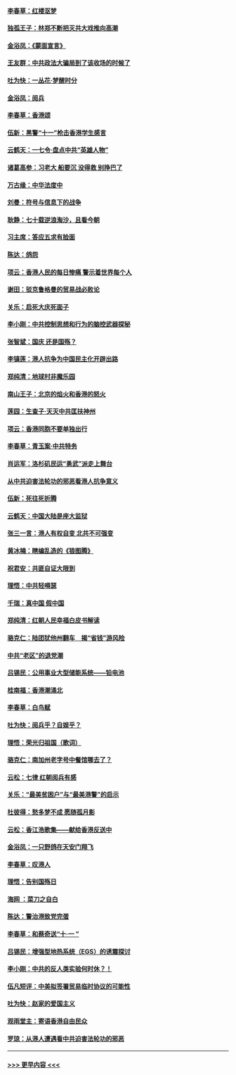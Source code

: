 #### [李春草：红楼沤梦](../pages/nsc993/n11569673.md?t=10050855) 
#### [独孤王子：林郑不断把灭共大戏推向高潮](../pages/nsc993/n11569381.md?t=10050855) 
#### [金浴凤：《蒙面宣言》](../pages/nsc993/n11569368.md?t=10050855) 
#### [王友群：中共政法大骗局到了该收场的时候了](../pages/nsc993/n11568940.md?t=10050855) 
#### [吐为快：一丛花‧梦醒时分](../pages/nsc993/n11567491.md?t=10050855) 
#### [金浴凤：阅兵](../pages/nsc993/n11567454.md?t=10050855) 
#### [李春草：香港颂](../pages/nsc993/n11567444.md?t=10050855) 
#### [伍新：黑警“十一”枪击香港学生感言](../pages/nsc993/n11567426.md?t=10050855) 
#### [云鹤天：一七令‧盘点中共“英雄人物”](../pages/nsc993/n11567091.md?t=10050855) 
#### [诸葛高参：习老大 船要沉 没得救 别挣巴了](../pages/nsc993/n11566976.md?t=10050855) 
#### [万古缘：中华法度中](../pages/nsc993/n11566726.md?t=10050855) 
#### [刘曼：符号与信息下的战争](../pages/nsc993/n11564655.md?t=10050855) 
#### [耿静：七十载逆浪淘沙，且看今朝](../pages/nsc993/n11564520.md?t=10050855) 
#### [习主席：答应五求有脸面](../pages/nsc993/n11563953.md?t=10050855) 
#### [陈达：鸽怨](../pages/nsc993/n11561879.md?t=10050855) 
#### [项云：香港人民的每日惨痛  警示着世界每个人](../pages/nsc993/n11559273.md?t=10050855) 
#### [谢田：驳克鲁格曼的贸易战必败论](../pages/nsc993/n11555840.md?t=10050855) 
#### [关乐：启死大庆死面子](../pages/nsc993/n11556823.md?t=10050855) 
#### [李小刚：中共控制思想和行为的脑控武器探秘](../pages/nsc993/n11556776.md?t=10050855) 
#### [张智斌：国庆  还是国殇？](../pages/nsc993/n11556617.md?t=10050855) 
#### [李镇莲：港人抗争为中国民主化开辟出路](../pages/nsc993/n11556570.md?t=10050855) 
#### [郑纯清：地球村非魔乐园](../pages/nsc993/n11555415.md?t=10050855) 
#### [南山王子：北京的焰火和香港的怒火](../pages/nsc993/n11555318.md?t=10050855) 
#### [莲园：生查子·天灭中共匡扶神州](../pages/nsc993/n11555302.md?t=10050855) 
#### [项云：香港同胞不要单独出行](../pages/nsc993/n11555276.md?t=10050855) 
#### [李春草：青玉案‧中共特务](../pages/nsc993/n11552356.md?t=10050855) 
#### [肖运军：洛杉矶民运“勇武”派走上舞台](../pages/nsc993/n11551595.md?t=10050855) 
#### [从中共迫害法轮功的邪恶看港人抗争意义](../pages/nsc993/n11540858.md?t=10050855) 
#### [伍新：死往死折腾](../pages/nsc993/n11550174.md?t=10050855) 
#### [云鹤天：中国大陆是座大监狱](../pages/nsc993/n11550155.md?t=10050855) 
#### [张三一言：港人有权自变 北共不可强变](../pages/nsc993/n11550132.md?t=10050855) 
#### [黄冰楠：瞎编乱造的《狼图腾》](../pages/nsc993/n11550082.md?t=10050855) 
#### [祝君安：共匪自证大限到](../pages/nsc993/n11550041.md?t=10050855) 
#### [理悟：中共轻嘚瑟](../pages/nsc993/n11547978.md?t=10050855) 
#### [千瑞：真中国 假中国](../pages/nsc993/n11547865.md?t=10050855) 
#### [郑纯清：红朝人民幸福白皮书解读](../pages/nsc993/n11547499.md?t=10050855) 
#### [骆克仁：陆团犹他州翻车　揭“省钱”游风险](../pages/nsc993/n11546977.md?t=10050855) 
#### [中共“老区”的退党潮](../pages/nsc993/n11545995.md?t=10050855) 
#### [吕锡民：公用事业大型储能系统——铅电池](../pages/nsc993/n11545701.md?t=10050855) 
#### [桂南福：香港潮涌北](../pages/nsc993/n11545682.md?t=10050855) 
#### [李春草：白鸟赋](../pages/nsc993/n11545663.md?t=10050855) 
#### [吐为快：阅兵乎？自娱乎？](../pages/nsc993/n11545625.md?t=10050855) 
#### [理悟：荣光归祖国（歌词）](../pages/nsc993/n11545616.md?t=10050855) 
#### [骆克仁：南加州老字号中餐馆哪去了？](../pages/nsc993/n11545120.md?t=10050855) 
#### [云松：七律 红朝阅兵有感](../pages/nsc993/n11542394.md?t=10050855) 
#### [关乐：“最美贫困户”与“最美港警”的启示](../pages/nsc993/n11542252.md?t=10050855) 
#### [杜彼得：愁多梦不成 愿随孤月影](../pages/nsc993/n11540296.md?t=10050855) 
#### [云松：香江浩歌集——献给香港反送中](../pages/nsc993/n11540149.md?t=10050855) 
#### [金浴凤：一只野鸽在天安门翔飞](../pages/nsc993/n11540280.md?t=10050855) 
#### [李春草：叹港人](../pages/nsc993/n11540119.md?t=10050855) 
#### [理悟：告别国殇日](../pages/nsc993/n11539610.md?t=10050855) 
#### [海网 ：菜刀之自白](../pages/nsc993/n11539597.md?t=10050855) 
#### [陈达：警治港致党完蛋](../pages/nsc993/n11538127.md?t=10050855) 
#### [李春草：和蔡奇送“十·一 ”](../pages/nsc993/n11537810.md?t=10050855) 
#### [吕锡民：增强型地热系统（EGS）的诱震探讨](../pages/nsc993/n11537765.md?t=10050855) 
#### [李小刚：中共的反人类实验何时休？！](../pages/nsc993/n11537669.md?t=10050855) 
#### [伍凡短评：中美拟签署贸易临时协议的可能性](../pages/nsc993/n11536773.md?t=10050855) 
#### [吐为快：赵家的爱国主义](../pages/nsc993/n11536750.md?t=10050855) 
#### [观雨堂主：寄语香港自由民众](../pages/nsc993/n11536735.md?t=10050855) 
#### [罗琼：从港人遭遇看中共迫害法轮功的邪恶](../pages/nsc993/n11507862.md?t=10050855) 

----
#### [ >>> 更早内容 <<< ](../indexes/nsc993-earlier.md)
